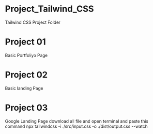 # Project_Tailwind_CSS
Tailwind CSS Project Folder
# Project 01
Basic Portfoliyo Page
# Project 02
Basic landing Page
# Project 03
Google Landing Page 
download all file and open terminal and paste this command
npx tailwindcss -i ./src/input.css -o ./dist/output.css --watch
